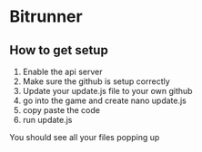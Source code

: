 # Bitrunner

## How to get setup

1. Enable the api server
2. Make sure the github is setup correctly
3. Update your update.js file to your own github
4. go into the game and create nano update.js
5. copy paste the code
6. run update.js


You should see all your files popping up